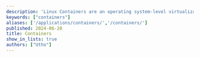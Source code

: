 ```yaml
---
description: 'Linux Containers are an operating system-level virtualization method for running multiple isolated Linux systems (containers) on a single control host.'
keywords: ["containers"]
aliases: ['/applications/containers/','/containers/']
published: 2024-06-20
title: Containers
show_in_lists: true
authors: ["Utho"]
---
```



